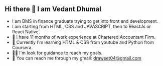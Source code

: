 ## Hi there 👋 I am Vedant Dhumal

- I am BMS in finance graduate trying to get into front end development.
- I am starting from HTML, CSS and JAVASCRIPT, then to ReactJs or React Native. 
- 💼 I have 11 months of work experience at Chartered Accountant Firm.
- 🌱 Currently I'm learning HTML & CSS from youtube and Python from Coursera.
- 😶‍🌫️ I'm look for guidance to reach my goals.
- 🤙 You can reach me through my gmail: drawset04@gmail.com
<!--
**vedantdez/vedantdez** is a ✨ _special_ ✨ repository because its `README.md` (this file) appears on your GitHub profile.

Here are some ideas to get you started:

- 🔭 I’m currently working on ...
- 🌱 I’m currently learning ...
- 👯 I’m looking to collaborate on ...
- 🤔 I’m looking for help with ...
- 💬 Ask me about ...
- 📫 How to reach me: ...      
- 😄 Pronouns: ...
- ⚡ Fun fact: ...
-->
